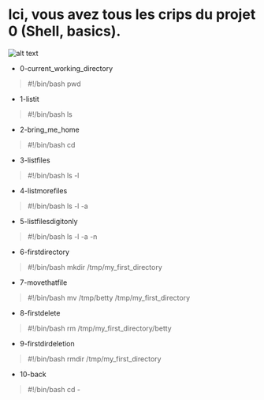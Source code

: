 # Ici, vous avez tous les crips du projet 0 (Shell, basics).

![alt text]([http://url/to/img.png](https://ibb.co/Lh6f20XW))

- 0-current_working_directory

> #!/bin/bash
> pwd

- 1-listit
> #!/bin/bash
ls

- 2-bring_me_home
> #!/bin/bash
cd

- 3-listfiles
> #!/bin/bash
ls -l

- 4-listmorefiles
> #!/bin/bash
ls -l -a

- 5-listfilesdigitonly
> #!/bin/bash
ls -l -a -n

- 6-firstdirectory
> #!/bin/bash
mkdir /tmp/my_first_directory

- 7-movethatfile
> #!/bin/bash
mv /tmp/betty /tmp/my_first_directory

- 8-firstdelete
> #!/bin/bash
rm /tmp/my_first_directory/betty

- 9-firstdirdeletion
> #!/bin/bash
rmdir /tmp/my_first_directory

- 10-back
> #!/bin/bash
cd -
